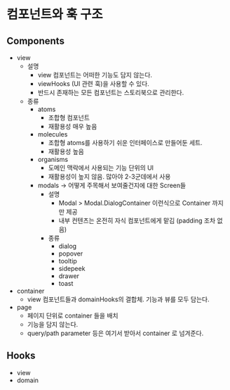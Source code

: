 # 컴포넌트와 훅 구조

## Components

- view
	- 설명
		- view 컴포넌트는 어떠한 기능도 담지 않는다.
		- viewHooks (UI 관련 훅)을 사용할 수 있다.
		- 반드시 존재하는 모든 컴포넌트는 스토리북으로 관리한다.
	- 종류
		- atoms
			- 조합형 컴포넌트
			- 재활용성 매우 높음
		- molecules
			- 조합형 atoms를 사용하기 쉬운 인터페이스로 만들어둔 세트.
			- 재활용성 높음
		- organisms
			- 도메인 맥락에서 사용되는 기능 단위의 UI
			- 재활용성이 높지 않음. 많아야 2-3군데에서 사용
		- modals → 어떻게 주목해서 보여줄건지에 대한 Screen들
			- 설명
				- Modal > Modal.DialogContainer 이런식으로 Container 까지만 제공
				- 내부 컨텐츠는 온전히 자식 컴포넌트에게 맡김 (padding 조차 없음)
			- 종류
				- dialog
				- popover
				- tooltip
				- sidepeek
				- drawer
				- toast
- container
	- view 컴포넌트들과 domainHooks의 결합체. 기능과 뷰를 모두 담는다.
- page
	- 페이지 단위로 container 들을 배치
	- 기능을 담지 않는다.
	- query/path parameter 등은 여기서 받아서 container 로 넘겨준다.

## Hooks

- view
- domain